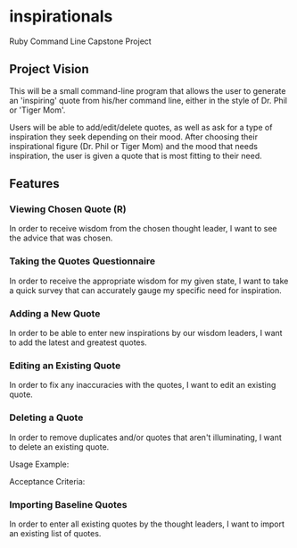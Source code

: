 # inspirationals
Ruby Command Line Capstone Project

## Project Vision

This will be a small command-line program that allows the user to generate an 'inspiring' quote from his/her command line, either in the style of Dr. Phil or 'Tiger Mom'.

Users will be able to add/edit/delete quotes, as well as ask for a type of inspiration they seek depending on their mood.  After choosing their inspirational figure (Dr. Phil or Tiger Mom) and the mood that needs inspiration, the user is given a quote that is most fitting to their need.

## Features

### Viewing Chosen Quote  (R)

In order to receive wisdom from the chosen thought leader, I want to see the advice that was chosen.

### Taking the Quotes Questionnaire  

In order to receive the appropriate wisdom for my given state, I want to take a quick survey that can accurately gauge my specific need for inspiration.

### Adding a New Quote

In order to be able to enter new inspirations by our wisdom leaders, I want to add the latest and greatest quotes.

### Editing an Existing Quote

In order to fix any inaccuracies with the quotes, I want to edit an existing quote.

### Deleting a Quote

In order to remove duplicates and/or quotes that aren't illuminating, I want to delete an existing quote.

Usage Example:


Acceptance Criteria:

### Importing Baseline Quotes

In order to enter all existing quotes by the thought leaders, I want to import an existing list of quotes.
